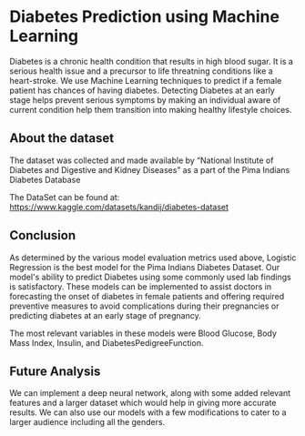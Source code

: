 # Diabetes Prediction using Machine Learning
Diabetes is a chronic health condition that results in high blood sugar. It is a serious health issue and a precursor to life threatning conditions like a heart-stroke. We use Machine Learning techniques to predict if a female patient has chances of having diabetes. Detecting Diabetes at an early stage helps prevent serious symptoms by making an individual aware of current condition help them transition into making healthy lifestyle choices.

## About the dataset
The dataset was collected and made available by “National Institute of Diabetes and Digestive and Kidney Diseases” as a part of the Pima Indians Diabetes Database

The DataSet can be found at: https://www.kaggle.com/datasets/kandij/diabetes-dataset


## Conclusion
As determined by the various model evaluation metrics used above, Logistic Regression is the best model for the Pima Indians Diabetes Dataset. Our model's ability to predict Diabetes using some commonly used lab findings is satisfactory. These models can be implemented to assist doctors in forecasting the onset of diabetes in female patients and offering required preventive measures to avoid complications during their pregnancies or predicting diabetes at an early stage of pregnancy.

The most relevant variables in these models were Blood Glucose, Body Mass Index, Insulin, and DiabetesPedigreeFunction.

## Future Analysis
We can implement a deep neural network, along with some added relevant features and a larger dataset which would help in giving more accurate results. We can also use our models with a few modifications to cater to a larger audience including all the genders.
